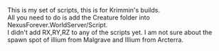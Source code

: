 This is my set of scripts, this is for Krimmin's builds.                                                                      
All you need to do is add the Creature folder into NexusForever.WorldServer/Script.                                                    
I didn't add RX,RY,RZ to any of the scripts yet.
I am not sure about the spawn spot of illium from Malgrave and Illium from Arcterra.
